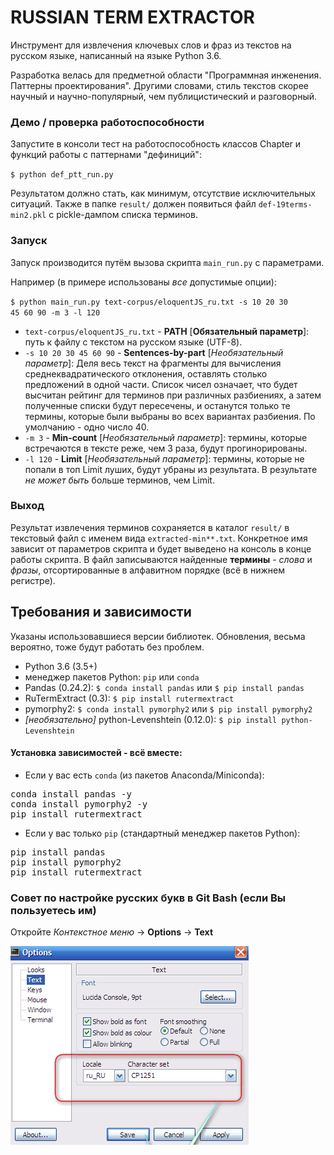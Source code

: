 # RUSSIAN TERM EXTRACTOR
Инструмент для извлечения ключевых слов и фраз из текстов на русском языке, написанный на языке Python 3.6.

Разработка велась для предметной области "Программная инженения. Паттерны проектирования".
Другими словами, стиль текстов скорее научный и научно-популярный, чем публицистический и разговорный.

### Демо / проверка работоспособности
Запустите в консоли тест на работоспособность классов Chapter и функций работы с паттернами "дефиниций":

<code>$ python def_ptt_run.py </code>

Результатом должно стать, как минимум, отсутствие исключительных ситуаций.
Также в папке `result/` должен появиться файл `def-19terms-min2.pkl` с pickle-дампом списка терминов.

### Запуск

Запуск производится путём вызова скрипта `main_run.py` с параметрами.

Например (в примере использованы _все_ допустимые опции):

<code>$ python main_run.py text-corpus/eloquentJS_ru.txt -s 10 20 30 45 60 90 -m 3 -l 120 </code>

- `text-corpus/eloquentJS_ru.txt` - **PATH** [**Обязательный параметр**]: путь к файлу с текстом на русском языке (UTF-8).
- `-s 10 20 30 45 60 90` - **Sentences-by-part** [_Необязательный параметр_]: Деля весь текст на фрагменты для вычисления среднеквадратического отклонения, оставлять столько предложений в одной части.
Список чисел означает, что будет высчитан рейтинг для терминов при различных разбиениях, а затем полученные списки будут пересечены, и останутся только те термины, которые были выбраны во всех вариантах разбиения. 
По умолчанию - одно число 40.
- `-m 3` - **Min-count** [_Необязательный параметр_]: термины, которые встречаются в тексте реже, чем 3 раза, будут прогинорированы.
- `-l 120` - **Limit** [_Необязательный параметр_]: термины, которые не попали в топ Limit луших, будут убраны из результата. В результате _не может быть_ больше терминов, чем Limit.

### Выход
Результат извлечения терминов сохраняется в каталог `result/` в текстовый файл с именем вида `extracted-min**.txt`.
Конкретное имя зависит от параметров скрипта и будет выведено на консоль в конце работы скрипта.
В файл записываются найденные **термины** - _слова_ и _фразы_, отсортированные в алфавитном порядке (всё в нижнем регистре).

## Требования и зависимости
Указаны использовавшиеся версии библиотек. Обновления, весьма вероятно, тоже будут работать без проблем.

- Python 3.6 (3.5+)
- менеджер пакетов Python: `pip` или `conda`
- Pandas (0.24.2): `$ conda install pandas` или `$ pip install pandas`
- RuTermExtract (0.3): `$ pip install rutermextract`
- pymorphy2: `$ conda install pymorphy2` или `$ pip install pymorphy2`
- _[необязательно]_ python-Levenshtein (0.12.0):  `$ pip install python-Levenshtein`

#### Установка зависимостей - всё вместе:
- Если у вас есть `conda` (из пакетов Anaсonda/Miniconda):

<pre>conda install pandas -y
conda install pymorphy2 -y
pip install rutermextract
</pre>

- Если у вас только `pip` (стандартный менеджер пакетов Python):

<pre>pip install pandas
pip install pymorphy2
pip install rutermextract
</pre>


### Совет по настройке русских букв в Git Bash (если Вы пользуетесь им)
Откройте *Контекстное меню* -> **Options** -> **Text**

![Опции Git Bash](git-bash-RU_setup.png "Настройка русских букв в Git Bash")

